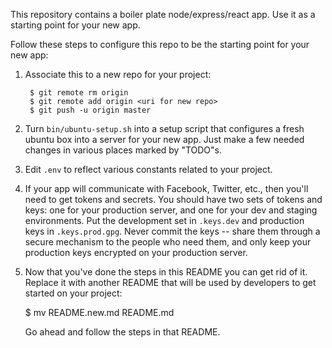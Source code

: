 This repository contains a boiler plate node/express/react app.  Use it as a
starting point for your new app.

Follow these steps to configure this repo to be the starting point for your new
app:

1) Associate this to a new repo for your project:

		$ git remote rm origin
		$ git remote add origin <uri for new repo>
		$ git push -u origin master

4) Turn `bin/ubuntu-setup.sh` into a setup script that configures a fresh
	ubuntu box into a server for your new app.  Just make a few needed changes
	in various places marked by "TODO"s.

5) Edit `.env` to reflect various constants related to your project.

6) If your app will communicate with Facebook, Twitter, etc., then you'll need
	to get tokens and secrets.  You should have two sets of tokens and
	keys: one for your production server, and one for your dev and staging
	environments.   Put the development set in `.keys.dev` and production 
	keys in `.keys.prod.gpg`.  Never commit the keys -- share them through a
	secure mechanism to the people who need them, and only keep your production
	keys encrypted on your production server.

6) Now that you've done the steps in this README you can get rid of it.
	Replace it with another README that will be used by developers to get
	started on your project:

	$ mv README.new.md README.md

	Go ahead and follow the steps in that README.

